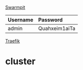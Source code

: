 [Swarmpit](localhost:888/)

| Username | Password      |
| :------- | :------------ |
| admin    | Quahxeim1aiTa |

[Traefik](localhost:8080/)
# cluster
